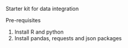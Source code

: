 Starter kit for data integration

Pre-requisites

1. Install R and python
2. Install pandas, requests and json packages